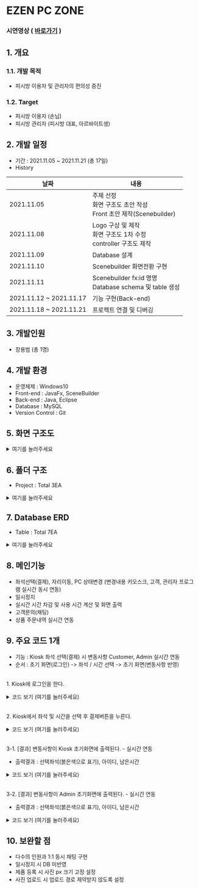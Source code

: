 # EZEN PC ZONE

### 시연영상 ( [바로가기](https://www.youtube.com/watch?v=xJC-KUXr47k) )

## 1. 개요
### 1.1. 개발 목적
- 피시방 이용자 및 관리자의 편의성 증진

### 1.2. Target
- 피시방 이용자 (손님)
- 피시방 관리자 (피시방 대표, 아르바이트생)

## 2. 개발 일정
- 기간 : 2021.11.05 ~ 2021.11.21 (총 17일)
- History

|날짜|내용|
|----|----|
|2021.11.05|주제 선정 <br>화면 구조도 초안 작성<br>Front 초안 제작(Scenebuilder)|
|2021.11.08|Logo 구상 및 제작<br>화면 구조도 1차 수정<br>controller 구조도 제작</br>|
|2021.11.09|Database 설계|
|2021.11.10|Scenebuilder 화면전환 구현|
|2021.11.11|Scenebuilder fx:id 명명<br>Database schema 및 table 생성</br>|
|2021.11.12 ~ 2021.11.17|기능 구현(Back-end)|
|2021.11.18 ~ 2021.11.21|프로젝트 연결 및 디버깅|

## 3. 개발인원
- 장용범 (총 1명)

## 4. 개발 환경
- 운영체제 : Windows10
- Front-end : JavaFx, SceneBuilder
- Back-end : Java, Eclipse
- Database : MySQL
- Version Control : Git

## 5. 화면 구조도
<details>
<summary>여기를 눌러주세요</summary>
<div markdown="1">       

![그림1](https://user-images.githubusercontent.com/87436495/148365412-4378dfc2-398c-42bd-a3af-8b385f28f8a9.png)
</div>
</details>



## 6. 폴더 구조
- Project : Total 3EA
<details>
<summary>여기를 눌러주세요</summary>
<div markdown="1">       

![7f5db1d4-9583-4db2-8a17-a0278132a19b](https://user-images.githubusercontent.com/87436495/148635544-fea89a05-15dd-415c-a046-edcad3f96e6a.png)
</div>
</details>

## 7. Database ERD  
- Table : Total 7EA  
<details>
<summary>여기를 눌러주세요</summary>
<div markdown="1">       

![211119_erd](https://user-images.githubusercontent.com/87436495/142559102-8652b249-c012-49e9-bef6-6fde86fbe444.png)</div>
</details>


## 8. 메인기능
- 좌석선택(결제), 자리이동, PC 상태변경 (변경내용 키오스크, 고객, 관리자 프로그램 실시간 동시 연동)
- 일시정지
- 실시간 시간 차감 및 사용 시간 계산 및 화면 출력
- 고객문의(채팅)
- 상품 주문내역 실시간 연동

## 9. 주요 코드 1개
- 기능 : Kiosk 좌석 선택(결제) 시 변동사항 Customer, Admin 실시간 연동
- 순서 : 초기 화면(로그인) -> 좌석 / 시간 선택 -> 초기 화면(변동사항 반영)

<br>1. Kiosk에 로그인을 한다.
<details>
<summary>코드 보기 (여기를 눌러주세요)</summary>
<div markdown="1">       

![untitled (1)](https://user-images.githubusercontent.com/87436495/148914216-6cfc59ef-38ae-4153-83a0-a984791abd0c.png)
</div>
</details>

<br>2. Kiosk에서 좌석 및 시간을 선택 후 결제버튼을 누른다.  
<details>
<summary>코드 보기 (여기를 눌러주세요)</summary>
<div markdown="1">       

![untitled (2)](https://user-images.githubusercontent.com/87436495/148922465-81419dd6-315c-4e67-b680-d44d20047e9a.png)
</div>
</details>

<br>3-1. [결과] 변동사항이 Kiosk 초기화면에 출력된다. - 실시간 연동
- 출력결과 : 선택좌석(붉은색으로 표기), 아이디, 남은시간
<details>
<summary>코드 보기 (여기를 눌러주세요)</summary>
<div markdown="1">   

![untitled (4)](https://user-images.githubusercontent.com/87436495/149105883-a5a61b20-752b-4004-a3ee-d7b5f3f6a97a.png)	
</div>
</details>

<br>3-2. [결과] 변동사항이 Admin 초기화면에 출력된다. - 실시간 연동
- 출력결과 : 선택좌석(붉은색으로 표기), 아이디, 남은시간
<details>
<summary>코드 보기 (여기를 눌러주세요)</summary>
<div markdown="1">   

![untitled (5)](https://user-images.githubusercontent.com/87436495/149112373-56247678-e3b9-4e08-af18-a5e04a55a164.png)
</div>
</details> 

## 10. 보완할 점
- 다수의 인원과 1:1 동시 채팅 구현
- 일시정지 시 DB 미반영
- 제품 등록 시 사진 px 크기 고정 설정
- 사진 업로드 시 업로드 경로 제약받지 않도록 설정
